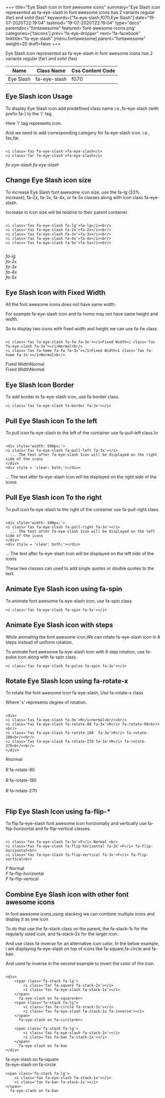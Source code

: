 +++
title="Eye Slash icon in font awesome icons"
summary="Eye Slash icon represented as fa-eye-slash in font awesome icons has 2 variants regular (far) and solid (fas)"
keywords=["fa-eye-slash,f070,Eye Slash"]
date="19-07-2020T22:19:04"
lastmod="19-07-2020T22:19:04"
type="docs"
parentdoc="fontawesome"
featured='font-awesome-icons.png'
categories=['faicons']
prev="fa-eye-dropper"
next="fa-facebook"
linktitle="fa-eye-slash"
[menu.fontawesome]
parent="fontawesome"
weight=20
draft=false
+++


Eye Slash icon represented as fa-eye-slash in font awesome icons has 2 variants regular (far) and solid (fas)

<div class='table-responsive'><table class='table'><thead><tr><th>Name</th><th>Class Name</th><th>Css Content Code</th></tr></thead><tbody><tr><td>Eye Slash</td><td>fa-eye-slash</td><td>f070</td></tr></tbody></table></div>



## Eye Slash icon Usage

To display Eye Slash icon add predefined class name i.e.,fa-eye-slash (with prefix fa-) to the 'i' tag.

Here 'i' tag represents icon.

And we need to add corresponding category for fa-eye-slash icon. i.e., fas,far.


```

<i class='fas fa-eye-slash'>fa-eye-slash</i>
<i class='far fa-eye-slash'>fa-eye-slash</i>
```

<i class='fas fa-eye-slash'>fa-eye-slash</i>
<i class='far fa-eye-slash'>fa-eye-slash</i>




## Change Eye Slash icon size
To increase Eye Slash font awesome icon size, use the fa-lg (33% increase), fa-2x, fa-3x, fa-4x, or fa-5x classes along with icon class fa-eye-slash.

Increase in icon size will be relative to their parent container. 

```

<i class='fas fa-eye-slash fa-lg'>fa-lg</i><br/>
<i class='fas fa-eye-slash fa-2x'>fa-2x</i><br/>
<i class='fas fa-eye-slash fa-3x'>fa-3x</i><br/>
<i class='fas fa-eye-slash fa-4x'>fa-4x</i><br/>
<i class='fas fa-eye-slash fa-5x'>fa-5x</i><br/>
            
```

<i class='fas fa-eye-slash fa-lg'>fa-lg</i><br/>
<i class='fas fa-eye-slash fa-2x'>fa-2x</i><br/>
<i class='fas fa-eye-slash fa-3x'>fa-3x</i><br/>
<i class='fas fa-eye-slash fa-4x'>fa-4x</i><br/>
<i class='fas fa-eye-slash fa-5x'>fa-5x</i><br/>
            



## Eye Slash Icon with Fixed Width 

All the font awesome icons does not have same width.

For example fa-eye-slash icon and fa-home may not have same height and width.

So to display two icons with fixed width and height we can use fa-fw class.


```

<i class='fas fa-eye-slash fa-fw fa-3x'></i>Fixed Width<i class='fas fa-eye-slash fa-3x'></i>Normal<br/>
<i class='fas fa-home fa-fw fa-3x'></i>Fixed Width<i class='fas fa-home fa-3x'></i>Normal<br/>
```

<i class='fas fa-eye-slash fa-fw fa-3x'></i>Fixed Width<i class='fas fa-eye-slash fa-3x'></i>Normal<br/>
<i class='fas fa-home fa-fw fa-3x'></i>Fixed Width<i class='fas fa-home fa-3x'></i>Normal<br/>



## Eye Slash Icon Border 

To add border to fa-eye-slash icon, use fa-border class.


```
<i class='fas fa-eye-slash fa-border fa-3x'></i>

```
<i class='fas fa-eye-slash fa-border fa-3x'></i>





## Pull Eye Slash icon To the left

To pull icon fa-eye-slash to the left of the container use fa-pull-left class.\n

```

<div style='width: 500px;'>
<i class='fas fa-eye-slash fa-pull-left fa-3x'></i>
  ... The text after fa-eye-slash Icon will be displayed on the right side of the icons
</div>
<div style = 'clear: both;'></div>
```

<div style='width: 500px;'>
<i class='fas fa-eye-slash fa-pull-left fa-3x'></i>
  ... The text after fa-eye-slash Icon will be displayed on the right side of the icons
</div>
<div style = 'clear: both;'></div>




## Pull Eye Slash icon To the right
To pull icon fa-eye-slash to the right of the container use fa-pull-right class.

```

<div style='width: 500px;'>
<i class='fas fa-eye-slash fa-pull-right fa-3x'></i>
  ... The text after fa-eye-slash Icon will be displayed on the left side of the icons
</div>
<div style = 'clear: both;'></div>
```

<div style='width: 500px;'>
<i class='fas fa-eye-slash fa-pull-right fa-3x'></i>
  ... The text after fa-eye-slash Icon will be displayed on the left side of the icons
</div>
<div style = 'clear: both;'></div>

These two classes can used to add single quotes or double quotes to the text.


## Animate Eye Slash icon using fa-spin
To animate font awesome fa-eye-slash icon, use fa-spin class.

```
<i class='fas fa-eye-slash fa-spin fa-3x'></i>
```
<i class='fas fa-eye-slash fa-spin fa-3x'></i>




## Animate Eye Slash icon with steps
While animating the font awesome icon,We can rotate fa-eye-slash icon in 8 steps instead of uniform rotation.

To animate font awesome fa-eye-slash icon with 8 step rotation, use fa-pulse icon along with fa-spin class.


```
<i class='fas fa-eye-slash fa-pulse fa-spin fa-3x'></i>

```
<i class='fas fa-eye-slash fa-pulse fa-spin fa-3x'></i>





## Rotate Eye Slash Icon using fa-rotate-x
To rotate the font awesome icon fa-eye-slash, Use fa-rotate-x class

Where 'x' represents degree of rotation.


```

<div>
<i class='fas fa-eye-slash fa-3x'>R</i>normal<br/><br/>
<i class='fas fa-eye-slash fa-rotate-90 fa-3x'>R</i> fa-rotate-90<br/><br/> 
<i class='fas fa-eye-slash fa-rotate-180  fa-3x'>R</i> fa-rotate-180<br/><br/> 
<i class='fas fa-eye-slash fa-rotate-270 fa-3x'>R</i> fa-rotate-270<br/><br/>
</div>
```

<div>
<i class='fas fa-eye-slash fa-3x'>R</i>normal<br/><br/>
<i class='fas fa-eye-slash fa-rotate-90 fa-3x'>R</i> fa-rotate-90<br/><br/> 
<i class='fas fa-eye-slash fa-rotate-180  fa-3x'>R</i> fa-rotate-180<br/><br/> 
<i class='fas fa-eye-slash fa-rotate-270 fa-3x'>R</i> fa-rotate-270<br/><br/>
</div>




## Flip Eye Slash Icon using fa-flip-*
To flip fa-eye-slash font awesome icon horizontally and vertically use fa-flip-horizontal and fa-flip-vertical classes. 

```

<i class='fas fa-eye-slash fa-3x'>F</i> Normal <br>
<i class='fas fa-eye-slash fa-flip-horizontal fa-3x'>F</i> fa-flip-horizontal<br>
<i class='fas fa-eye-slash fa-flip-vertical fa-3x'>F</i> fa-flip-vertical<br>
```

<i class='fas fa-eye-slash fa-3x'>F</i> Normal <br>
<i class='fas fa-eye-slash fa-flip-horizontal fa-3x'>F</i> fa-flip-horizontal<br>
<i class='fas fa-eye-slash fa-flip-vertical fa-3x'>F</i> fa-flip-vertical<br>




## Combine Eye Slash icon with other font awesome icons
In font awesome icons,using stacking we can combine multiple icons and display it as one icon 

To do that use the fa-stack class on the parent, the fa-stack-1x for the regularly sized icon, and fa-stack-2x for the larger icon.

And use class fa-inverse for an alternative icon color. 
In the below example, I am displaying fa-eye-slash on top of icons like fa-square,fa-circle and fa-ban.

And used fa-inverse in the second example to invert the color of the icon.

```

<div>
    <span class='fa-stack fa-lg'>
        <i class='far fa-square fa-stack-2x'></i>
        <i class='fas fa-eye-slash fa-stack-1x'></i>
    </span>
      fa-eye-slash on fa-square<br>
    <span class='fa-stack fa-lg'>
        <i class='fas fa-circle fa-stack-2x'></i>
        <i class='fas fa-eye-slash fa-stack-1x fa-inverse'></i>
    </span>
      fa-eye-slash on fa-circle<br>

    <span class='fa-stack fa-lg'>
        <i class='fas fa-eye-slash fa-stack-1x'></i>
        <i class='fas fa-ban fa-stack-2x'></i>
    </span>
      fa-eye-slash on fa-ban
</div>
```

<div>
    <span class='fa-stack fa-lg'>
        <i class='far fa-square fa-stack-2x'></i>
        <i class='fas fa-eye-slash fa-stack-1x'></i>
    </span>
      fa-eye-slash on fa-square<br>
    <span class='fa-stack fa-lg'>
        <i class='fas fa-circle fa-stack-2x'></i>
        <i class='fas fa-eye-slash fa-stack-1x fa-inverse'></i>
    </span>
      fa-eye-slash on fa-circle<br>

    <span class='fa-stack fa-lg'>
        <i class='fas fa-eye-slash fa-stack-1x'></i>
        <i class='fas fa-ban fa-stack-2x'></i>
    </span>
      fa-eye-slash on fa-ban
</div>






